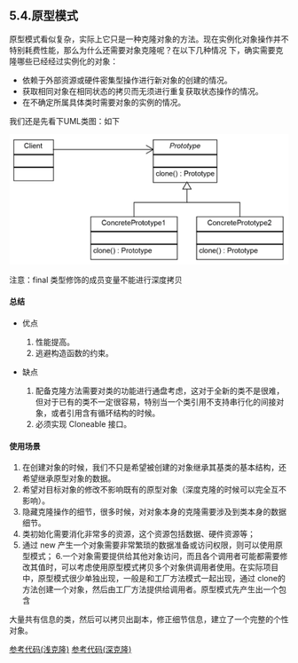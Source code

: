 ## 5.4.原型模式
原型模式看似复杂，实际上它只是一种克隆对象的方法。现在实例化对象操作并不特别耗费性能，那么为什么还需要对象克隆呢？在以下几种情况
下，确实需要克隆哪些已经经过实例化的对象：

- 依赖于外部资源或硬件密集型操作进行新对象的创建的情况。
- 获取相同对象在相同状态的拷贝而无须进行重复获取状态操作的情况。
- 在不确定所属具体类时需要对象的实例的情况。

我们还是先看下UML类图：如下

![原型模式](/src/main/resources/image/designpattern/creattionalpattern/1-14.png)

注意：final 类型修饰的成员变量不能进行深度拷贝

#### 总结
- 优点
    1. 性能提高。 
    2. 逃避构造函数的约束。

- 缺点
    1. 配备克隆方法需要对类的功能进行通盘考虑，这对于全新的类不是很难，但对于已有的类不一定很容易，特别当一个类引用不支持串行化的间接对象，或者引用含有循环结构的时候。 
    2. 必须实现 Cloneable 接口。
    
#### 使用场景
1. 在创建对象的时候，我们不只是希望被创建的对象继承其基类的基本结构，还希望继承原型对象的数据。
2. 希望对目标对象的修改不影响既有的原型对象（深度克隆的时候可以完全互不影响）。
3. 隐藏克隆操作的细节，很多时候，对对象本身的克隆需要涉及到类本身的数据细节。
4. 类初始化需要消化非常多的资源，这个资源包括数据、硬件资源等；
5. 通过 new 产生一个对象需要非常繁琐的数据准备或访问权限，则可以使用原型模式；
6.一个对象需要提供给其他对象访问，而且各个调用者可能都需要修改其值时，可以考虑使用原型模式拷贝多个对象供调用者使用。在实际项目中，原型模式很少单独出现，一般是和工厂方法模式一起出现，通过 clone的方法创建一个对象，然后由工厂方法提供给调用者。原型模式先产生出一个包含

大量共有信息的类，然后可以拷贝出副本，修正细节信息，建立了一个完整的个性对象。

[参考代码(浅克隆)](PrototypePatternDemo.java)
[参考代码(深克隆)](Person.java)